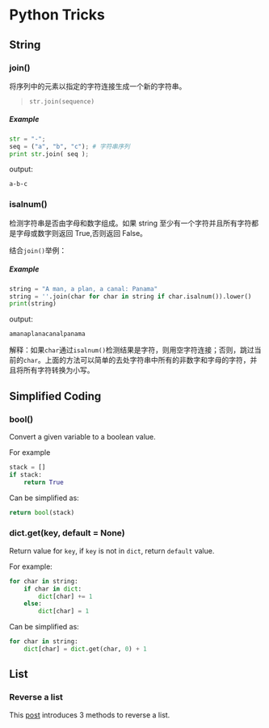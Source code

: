 # Python Tricks

## String

### join()

将序列中的元素以指定的字符连接生成一个新的字符串。

> `str.join(sequence)`

##### Example

```python
str = "-";
seq = ("a", "b", "c"); # 字符串序列
print str.join( seq );
```

output:

```
a-b-c
```



### isalnum()

检测字符串是否由字母和数字组成。如果 string 至少有一个字符并且所有字符都是字母或数字则返回 True,否则返回 False。

结合`join()`举例：

##### Example

```python
string = "A man, a plan, a canal: Panama"
string = ''.join(char for char in string if char.isalnum()).lower()
print(string)
```

output:

```
amanaplanacanalpanama
```

解释：如果`char`通过`isalnum()`检测结果是字符，则用空字符连接；否则，跳过当前的`char`。上面的方法可以简单的去处字符串中所有的非数字和字母的字符，并且将所有字符转换为小写。



## Simplified Coding

### bool()

Convert a given variable to a boolean value.

For example

```python
stack = []
if stack:
	return True
```

Can be simplified as:

```python
return bool(stack)
```



### dict.get(key, default = None)

Return value for `key`, if `key` is not in `dict`, return `default` value.

For example:

```python
for char in string:
	if char in dict:
        dict[char] += 1
    else:
        dict[char] = 1
```

Can be simplified as:

```python
for char in string:
    dict[char] = dict.get(char, 0) + 1
```



## List

### Reverse a list

This [post](https://dbader.org/blog/python-reverse-list) introduces 3 methods to reverse a list.

